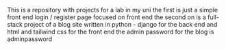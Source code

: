 This is a repository with projects for a lab in my uni 
the first is just a simple front end login / register page focused on front end 
the second on is a full-stack project of a blog site written in python - django for the back end and html and tailwind css for the front end 
the admin password for the blog is adminpassword
